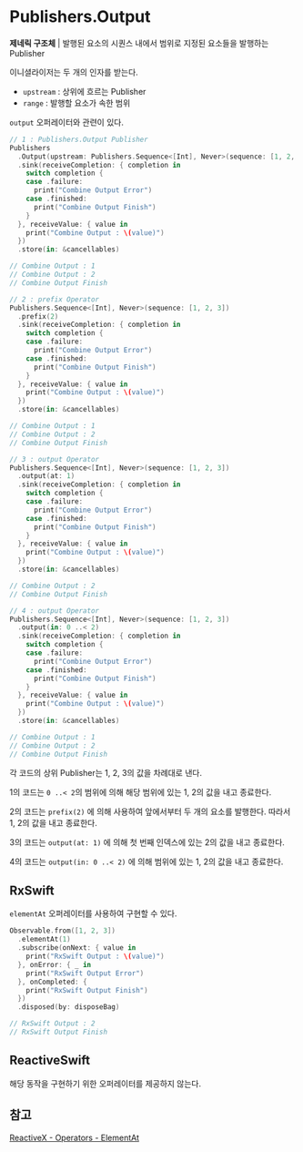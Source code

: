 # Publishers.Output

**제네릭 구조체** | 발행된 요소의 시퀀스 내에서 범위로 지정된 요소들을 발행하는 Publisher

이니셜라이저는 두 개의 인자를 받는다.

- `upstream` : 상위에 흐르는 Publisher
- `range` : 발행할 요소가 속한 범위

`output` 오퍼레이터와 관련이 있다.

```swift
// 1 : Publishers.Output Publisher
Publishers
  .Output(upstream: Publishers.Sequence<[Int], Never>(sequence: [1, 2, 3]), range: 0 ..< 2)
  .sink(receiveCompletion: { completion in
    switch completion {
    case .failure:
      print("Combine Output Error")
    case .finished:
      print("Combine Output Finish")
    }
  }, receiveValue: { value in
    print("Combine Output : \(value)")
  })
  .store(in: &cancellables)

// Combine Output : 1
// Combine Output : 2
// Combine Output Finish

// 2 : prefix Operator
Publishers.Sequence<[Int], Never>(sequence: [1, 2, 3])
  .prefix(2)
  .sink(receiveCompletion: { completion in
    switch completion {
    case .failure:
      print("Combine Output Error")
    case .finished:
      print("Combine Output Finish")
    }
  }, receiveValue: { value in
    print("Combine Output : \(value)")
  })
  .store(in: &cancellables)

// Combine Output : 1
// Combine Output : 2
// Combine Output Finish

// 3 : output Operator
Publishers.Sequence<[Int], Never>(sequence: [1, 2, 3])
  .output(at: 1)
  .sink(receiveCompletion: { completion in
    switch completion {
    case .failure:
      print("Combine Output Error")
    case .finished:
      print("Combine Output Finish")
    }
  }, receiveValue: { value in
    print("Combine Output : \(value)")
  })
  .store(in: &cancellables)

// Combine Output : 2
// Combine Output Finish

// 4 : output Operator
Publishers.Sequence<[Int], Never>(sequence: [1, 2, 3])
  .output(in: 0 ..< 2)
  .sink(receiveCompletion: { completion in
    switch completion {
    case .failure:
      print("Combine Output Error")
    case .finished:
      print("Combine Output Finish")
    }
  }, receiveValue: { value in
    print("Combine Output : \(value)")
  })
  .store(in: &cancellables)

// Combine Output : 1
// Combine Output : 2
// Combine Output Finish
```

각 코드의 상위 Publisher는 1, 2, 3의 값을 차례대로 낸다.

1의 코드는 `0 ..< 2`의 범위에 의해 해당 범위에 있는 1, 2의 값을 내고 종료한다.

2의 코드는 `prefix(2)` 에 의해 사용하여 앞에서부터 두 개의 요소를 발행한다. 따라서 1, 2의 값을 내고 종료한다.

3의 코드는 `output(at: 1)` 에 의해 첫 번째 인덱스에 있는 2의 값을 내고 종료한다.

4의 코드는 `output(in: 0 ..< 2)` 에 의해 범위에 있는 1, 2의 값을 내고 종료한다.

## RxSwift

`elementAt` 오퍼레이터를 사용하여 구현할 수 있다.

```swift
Observable.from([1, 2, 3])
  .elementAt(1)
  .subscribe(onNext: { value in
    print("RxSwift Output : \(value)")
  }, onError: { _ in
    print("RxSwift Output Error")
  }, onCompleted: {
    print("RxSwift Output Finish")
  })
  .disposed(by: disposeBag)

// RxSwift Output : 2
// RxSwift Output Finish
```

## ReactiveSwift

해당 동작을 구현하기 위한 오퍼레이터를 제공하지 않는다.

## 참고

[ReactiveX - Operators - ElementAt](http://reactivex.io/documentation/operators/elementat.html)